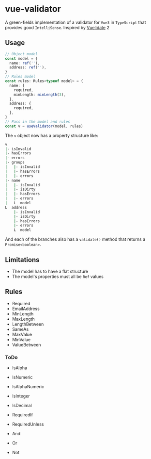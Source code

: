 # vue-validator

A green-fields implementation of a validator for `Vue3` in `TypeScript` that provides good `IntelliSense`.
Inspired by [Vuelidate](https://github.com/vuelidate/vuelidate) 2

## Usage

```ts
// Object model
const model = {
  name: ref(''),
  address: ref(''),
}
// Rules model
const rules: Rules<typeof model> = {
  name: {
    required,
    minLength: minLength(3),
  },
  address: {
    required,
  },
}
// Pass in the model and rules
const v = useValidator(model, rules)
```

The `v` object now has a property structure like:

```sh
v
|- isInvalid
|- hasErrors
|- errors
|- groups
|   |- isInvalid
|   |- hasErrors
|   |- errors
|- name
|   |- isInvalid
|   |- isDirty
|   |- hasErrors
|   |- errors
|   L  model
L  address
    |- isInvalid
    |- isDirty
    |- hasErrors
    |- errors
    L  model
```

And each of the branches also has a `validate()` method that returns a `Promise<boolean>`.

## Limitations

- The model has to have a flat structure
- The model's properties must all be `Ref` values

## Rules

- Required
- EmailAddress
- MinLength
- MaxLength
- LengthBetween
- SameAs
- MaxValue
- MinValue
- ValueBetween

### ToDo

- IsAlpha
- IsNumeric
- IsAlphaNumeric
- IsInteger
- IsDecimal

- RequiredIf
- RequiredUnless
- And
- Or
- Not
